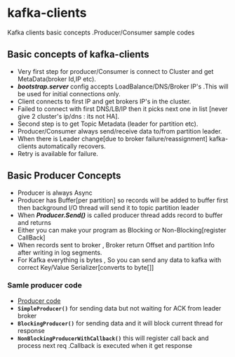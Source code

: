 # kafka-clients
Kafka clients basic concepts .Producer/Consumer sample codes 

## Basic concepts of kafka-clients
 * Very first step for producer/Consumer is connect to Cluster and get MetaData(broker Id,IP etc).
 * **_bootstrap.server_** config accepts LoadBalance/DNS/Broker IP's .This will be used for initial connections only.
 * Client connects to first IP and get brokers IP's in the cluster. 
 * Failed to connect with first DNS/LB/IP then it picks next one in list [never give 2 cluster's ip/dns : its not HA].
 * Second step is to get Topic Metadata (leader for partition etc).
 * Producer/Consumer always send/receive data to/from partition leader. 
 * When there is Leader change[due to broker failure/reassignment] kafka-clients automatically recovers.
 * Retry is available for failure. 

## Basic Producer Concepts 
* Producer is always Async 
* Producer has Buffer[per partition] so records will be added to buffer first then background I/O thread will send it to topic partition leader 
* When **_Producer.Send()_** is called producer thread adds record to buffer and returns 
* Either you can make your program as Blocking or Non-Blocking[register CallBack]
* When records sent to broker , Broker return Offset and partition Info after writing in log segments. 
* For Kafka everything is bytes , So you can send any data to kafka with correct Key/Value Serializer[converts to byte[]]

### Samle producer code 
   *  [Producer code ](src/main/java/com/prakash/kafka/clients/producer/SimpleKafkaProducer.java)
   * **`SimpleProducer()`** for sending data but not waiting for ACK from leader broker
   * **`BlockingProducer()`** for sending data and it will block current thread for response 
   * **`NonBlockingProducerWithCallback()`** this will register call back and process next req .Callback is executed when it get response